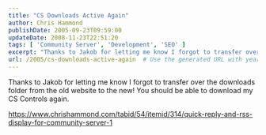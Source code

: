 ```yaml
---
title: "CS Downloads Active Again"
author: Chris Hammond
publishDate: 2005-09-23T09:59:00
updateDate: 2008-11-23T22:51:20
tags: [ 'Community Server', 'Development', 'SEO' ]
excerpt: "Thanks to Jakob for letting me know I forgot to transfer over the downloads folder from the old website to the new! You should be able to download my CS Controls..."
url: /2005/cs-downloads-active-again  # Use the generated URL with year
---
```

<p>Thanks to Jakob for letting me know I forgot to transfer over the downloads folder from the old website to the new! You should be able to download my CS Controls again.</p> <p><u><a href="https://www.chrishammond.com/tabid/54/itemid/314/quick-reply-and-rss-display-for-community-server-1">https://www.chrishammond.com/tabid/54/itemid/314/quick-reply-and-rss-display-for-community-server-1</a></u></p>
